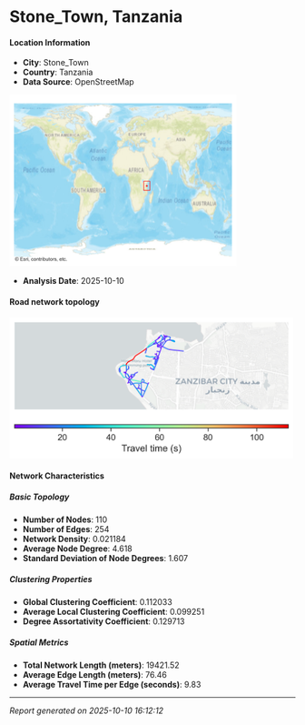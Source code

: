 # Stone_Town, Tanzania

#### Location Information

- **City**: Stone_Town
- **Country**: Tanzania
- **Data Source**: OpenStreetMap
<img src="Stone_Town_location.png" alt="Stone_Town Location Map" width="400" />

- **Analysis Date**: 2025-10-10

#### Road network topology

<img src="Stone_Town_network_map.png" alt="Stone_Town Road Network Map" width="500"/>

#### Network Characteristics

##### Basic Topology

- **Number of Nodes**: 110
- **Number of Edges**: 254
- **Network Density**: 0.021184
- **Average Node Degree**: 4.618
- **Standard Deviation of Node Degrees**: 1.607

##### Clustering Properties

- **Global Clustering Coefficient**: 0.112033
- **Average Local Clustering Coefficient**: 0.099251
- **Degree Assortativity Coefficient**: 0.129713

##### Spatial Metrics

- **Total Network Length (meters)**: 19421.52
- **Average Edge Length (meters)**: 76.46
- **Average Travel Time per Edge (seconds)**: 9.83

---
*Report generated on 2025-10-10 16:12:12*
